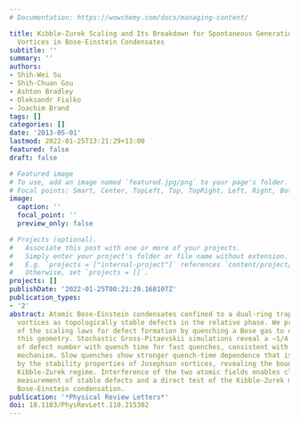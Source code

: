 ```yaml
---
# Documentation: https://wowchemy.com/docs/managing-content/

title: Kibble-Zurek Scaling and Its Breakdown for Spontaneous Generation of Josephson
  Vortices in Bose-Einstein Condensates
subtitle: ''
summary: ''
authors:
- Shih-Wei Su
- Shih-Chuan Gou
- Ashton Bradley
- Oleksandr Fialko
- Joachim Brand
tags: []
categories: []
date: '2013-05-01'
lastmod: 2022-01-25T13:21:29+13:00
featured: false
draft: false

# Featured image
# To use, add an image named `featured.jpg/png` to your page's folder.
# Focal points: Smart, Center, TopLeft, Top, TopRight, Left, Right, BottomLeft, Bottom, BottomRight.
image:
  caption: ''
  focal_point: ''
  preview_only: false

# Projects (optional).
#   Associate this post with one or more of your projects.
#   Simply enter your project's folder or file name without extension.
#   E.g. `projects = ["internal-project"]` references `content/project/deep-learning/index.md`.
#   Otherwise, set `projects = []`.
projects: []
publishDate: '2022-01-25T00:21:29.168107Z'
publication_types:
- '2'
abstract: Atomic Bose-Einstein condensates confined to a dual-ring trap support Josephson
  vortices as topologically stable defects in the relative phase. We propose a test
  of the scaling laws for defect formation by quenching a Bose gas to degeneracy in
  this geometry. Stochastic Gross-Pitaevskii simulations reveal a −1/4 power-law scaling
  of defect number with quench time for fast quenches, consistent with the Kibble-Zurek
  mechanism. Slow quenches show stronger quench-time dependence that is explained
  by the stability properties of Josephson vortices, revealing the boundary of the
  Kibble-Zurek regime. Interference of the two atomic fields enables clear long-time
  measurement of stable defects and a direct test of the Kibble-Zurek mechanism in
  Bose-Einstein condensation.
publication: '*Physical Review Letters*'
doi: 10.1103/PhysRevLett.110.215302
---
```

